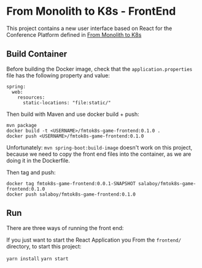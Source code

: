 # From Monolith to K8s - FrontEnd
This project contains a new user interface based on React for the Conference Platform defined in [From Monolith to K8s](http://github.com/salaboy/from-monolith-to-k8s)


## Build Container

Before building the Docker image, check that the `application.properties` file has the following property and value: 
```
spring:
  web:
    resources:
      static-locations: "file:static/"
```

Then build with Maven and use docker build + push: 

```
mvn package
docker build -t <USERNAME>/fmtok8s-game-frontend:0.1.0 .
docker push <USERNAME>/fmtok8s-game-frontend:0.1.0
```

Unfortunately: `mvn spring-boot:build-image` doesn't work on this project, because we need to copy the front end files into the container, as we are doing it in the Dockerfile.

Then tag and push:
```
docker tag fmtok8s-game-frontend:0.0.1-SNAPSHOT salaboy/fmtok8s-game-frontend:0.1.0
docker push salaboy/fmtok8s-game-frontend:0.1.0

```

## Run

There are three ways of running the front end: 

If you just want to start the React Application you
From the `frontend/` directory, to start this project:

`yarn install`
`yarn start`
